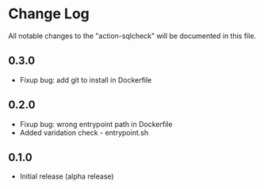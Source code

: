 # Change Log

All notable changes to the "action-sqlcheck" will be documented in this file.

## 0.3.0
- Fixup bug: add git to install in Dockerfile 

## 0.2.0
- Fixup bug: wrong entrypoint path in Dockerfile
- Added varidation check - entrypoint.sh

## 0.1.0
- Initial release (alpha release)
